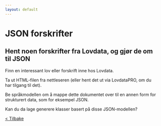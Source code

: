 ```yaml
---
layout: default
---
```


# JSON forskrifter

## Hent noen forskrifter fra Lovdata, og gjør de om til JSON

Finn en interessant lov eller forskrift inne hos Lovdata.

Ta ut HTML-filen fra nettleseren (eller hent det ut via LovdataPRO, om du har tilgang til det).

Be språkmodellen om å mappe dette dokumentet over til en annen form for strukturert data, som for eksempel JSON.

Kan du da lage generere klasser basert på disse JSON-modellen?

[< Tilbake](../exercises.md)